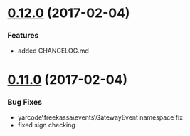 <a name="0.12.0"></a>
# [0.12.0](https://github.com/yarcode/yii2-free-kassa/compare/0.11.0...0.12.0) (2017-02-04)

### Features

* added CHANGELOG.md

<a name="0.11.0"></a>
# [0.11.0](https://github.com/yarcode/yii2-free-kassa/compare/0.10.0...0.11.0) (2017-02-04)

### Bug Fixes

* yarcode\freekassa\events\GatewayEvent namespace fix
* fixed sign checking
